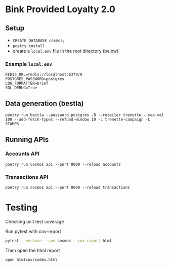 # Bink Provided Loyalty 2.0

## Setup

- `CREATE DATABASE cosmos;`
- `poetry install`
- create a `local.env` file in the root directory (below)

### Example `local.env`

    REDIS_URL=redis://localhost:6379/0
    POSTGRES_PASSWORD=postgres
    LOG_FORMATTER=brief
    SQL_DEBUG=True

## Data generation (bestla)

`poetry run bestla --password postgres -B --retailer trenette --max-val 100 --add-fetch-types --refund-window 10 -c trenette-campaign -L STAMPS`

## Running APIs

### Accounts API

`poetry run cosmos api --port 8000 --reload accounts`

### Transactions API

`poetry run cosmos api --port 8000 --reload transactions`



# Testing

Checking unit test coverage

Run pytest with cov-report

```sh
pytest --verbose --cov cosmos --cov-report html
```

Then open the html report

```sh
open htmlcov/index.html
```